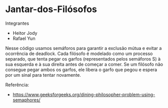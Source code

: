 # Jantar-dos-Filósofos

Integrantes
- Heitor Jody
- Rafael Yun

Nesse código usamos semáforos para garantir a exclusão mútua e evitar a ocorrência de deadlock. 
Cada filósofo é modelado como um processo separado, que tenta pegar os garfos (representados pelos semáforos S) à sua esquerda e à sua direita antes de começar a comer. 
Se um filósofo não consegue pegar ambos os garfos, ele libera o garfo que pegou e espera por um sinal para tentar novamente.


Referência:
- https://www.geeksforgeeks.org/dining-philosopher-problem-using-semaphores/
